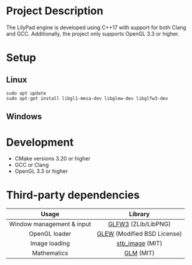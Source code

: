 # Project Description

The LilyPad engine is developed using C++17 with support for both Clang and GCC. Additionally, the project only supports OpenGL 3.3 or higher.

# Setup

## Linux

```
sudo apt update
sudo apt-get install libgl1-mesa-dev libglew-dev libglfw3-dev
```

## Windows

# Development

- CMake versions 3.20 or higher
- GCC or Clang
- OpenGL 3.3 or higher

# Third-party dependencies

|           Usage           |                                    Library                                    |
|:-------------------------:|:-----------------------------------------------------------------------------:|
| Window management & input |                 [GLFW3](https://www.glfw.org/) (ZLib/LibPNG)                  |
|       OpenGL loader       | [GLEW](https://github.com/nigels-com/glew/tree/master) (Modified BSD License) |
|       Image loading       |              [stb_image](https://github.com/nothings/stb) (MIT)               |
|        Mathematics        |                  [GLM](https://github.com/g-truc/glm) (MIT)                   |